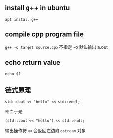## install g++ in ubuntu
`apt install g++`

## compile cpp program file
`g++ -o target source.cpp`
不指定 -o 默认输出 a.out

## echo return value
`echo $?`

## 链式原理

`std::cout << "hello" << std::endl;`

相当于是

`(std::cout << "hello") << std::endl;`

输出操作符 `<<` 会返回左边的 `ostream` 对象

